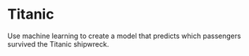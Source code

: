 # Titanic
Use machine learning to create a model that predicts which passengers survived the Titanic shipwreck.
